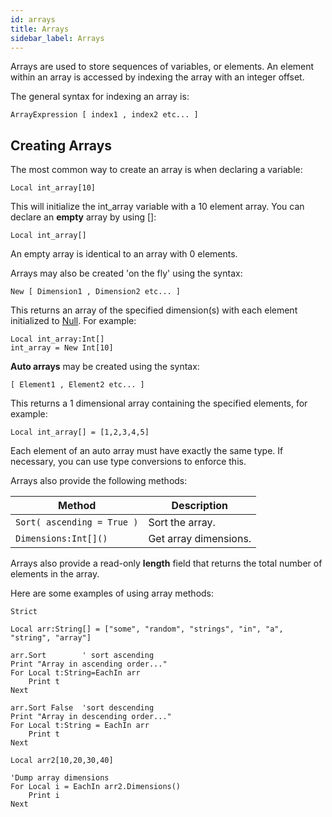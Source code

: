 ```yaml
---
id: arrays
title: Arrays
sidebar_label: Arrays
---
```


Arrays are used to store sequences of variables, or elements. An element within an array is accessed by indexing the
array with an integer offset.

The general syntax for indexing an array is:

```blitzmax
ArrayExpression [ index1 , index2 etc... ]
```

## Creating Arrays

The most common way to create an array is when declaring a variable:

```blitzmax
Local int_array[10]
```

This will initialize the int_array variable with a 10 element array. You can declare an **empty** array by using []:

```
Local int_array[]
```

An empty array is identical to an array with 0 elements.

Arrays may also be created 'on the fly' using the syntax:

```blitzmax
New [ Dimension1 , Dimension2 etc... ]
```

This returns an array of the specified dimension(s) with each element initialized to [Null]. For example:

```blitzmax
Local int_array:Int[]
int_array = New Int[10]
```

**Auto arrays** may be created using the syntax:

```blitzmax
[ Element1 , Element2 etc... ]
```

This returns a 1 dimensional array containing the specified elements, for example:

```blitzmax
Local int_array[] = [1,2,3,4,5]
```

Each element of an auto array must have exactly the same type. If necessary, you can use type conversions to enforce this.

Arrays also provide the following methods:

| Method  | Description  |
|---|---|
| ```Sort( ascending = True )``` | Sort the array.  |
| ```Dimensions:Int[]()```  | Get array dimensions.  |

Arrays also provide a read-only **length** field that returns the total number of elements in the array.

Here are some examples of using array methods:

```blitzmax
Strict

Local arr:String[] = ["some", "random", "strings", "in", "a", "string", "array"]

arr.Sort        ' sort ascending
Print "Array in ascending order..."
For Local t:String=EachIn arr
    Print t
Next

arr.Sort False  'sort descending
Print "Array in descending order..."
For Local t:String = EachIn arr
    Print t
Next

Local arr2[10,20,30,40]

'Dump array dimensions
For Local i = EachIn arr2.Dimensions()
    Print i
Next
```

[Null]: ../../api/brl/brl.blitz/#null

